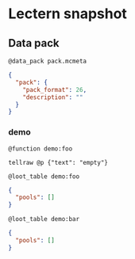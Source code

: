 # Lectern snapshot

## Data pack

`@data_pack pack.mcmeta`

```json
{
  "pack": {
    "pack_format": 26,
    "description": ""
  }
}
```

### demo

`@function demo:foo`

```mcfunction
tellraw @p {"text": "empty"}
```

`@loot_table demo:foo`

```json
{
  "pools": []
}
```

`@loot_table demo:bar`

```json
{
  "pools": []
}
```
